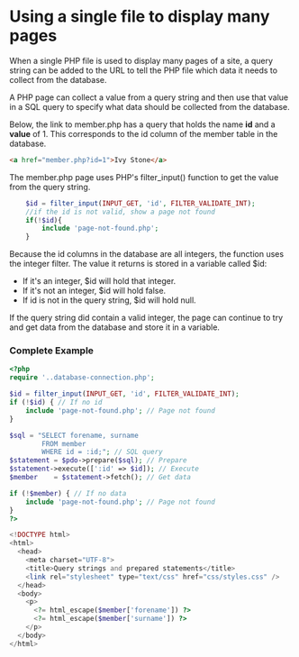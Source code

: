 # Using a single file to display many pages
When a single PHP file is used to display many pages of a site, a query string can be added to the URL to tell the PHP file which data it needs to collect from the database.

A PHP page can collect a value from a query string and then use that value in a SQL query to specify what data should be collected from the database.

Below, the link to member.php has a query that holds the name **id** and a **value** of 1. This corresponds to the id column of the member table in the database.
```html
<a href="member.php?id=1">Ivy Stone</a>
```
The member.php page uses PHP's filter_input() function to get the value from the query string. 
```php
    $id = filter_input(INPUT_GET, 'id', FILTER_VALIDATE_INT);
    //if the id is not valid, show a page not found 
    if(!$id){
        include 'page-not-found.php';
    }
```
Because the id columns in the database are all integers, the function uses the integer filter. The value it returns is stored in a variable called $id:
- If it's an integer, $id will hold that integer.
- If it's not an integer, $id will hold false.
- If id is not in the query string, $id will hold null.

If the query string did contain a valid integer, the page can continue to try and get data from the database and store it in a variable.

### Complete Example
```php
<?php
require '..database-connection.php';

$id = filter_input(INPUT_GET, 'id', FILTER_VALIDATE_INT);
if (!$id) { // If no id
    include 'page-not-found.php'; // Page not found
}

$sql = "SELECT forename, surname 
        FROM member 
        WHERE id = :id;"; // SQL query
$statement = $pdo->prepare($sql); // Prepare
$statement->execute([':id' => $id]); // Execute
$member    = $statement->fetch(); // Get data

if (!$member) { // If no data
    include 'page-not-found.php'; // Page not found
}
?>

<!DOCTYPE html>
<html>
  <head>
    <meta charset="UTF-8">
    <title>Query strings and prepared statements</title>
    <link rel="stylesheet" type="text/css" href="css/styles.css" />
  </head>
  <body>
    <p>
      <?= html_escape($member['forename']) ?>
      <?= html_escape($member['surname']) ?>
    </p>
  </body>
</html>

```

